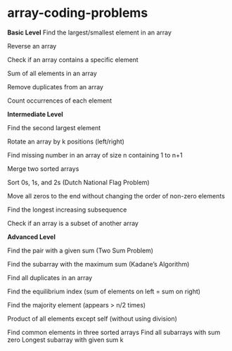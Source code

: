 # array-coding-problems

**Basic Level**
Find the largest/smallest element in an array

Reverse an array

Check if an array contains a specific element

Sum of all elements in an array

Remove duplicates from an array

Count occurrences of each element

**Intermediate Level**

Find the second largest element

Rotate an array by k positions (left/right)

Find missing number in an array of size n containing 1 to n+1

Merge two sorted arrays

Sort 0s, 1s, and 2s (Dutch National Flag Problem)

Move all zeros to the end without changing the order of non-zero elements

Find the longest increasing subsequence

Check if an array is a subset of another array

**Advanced Level**

Find the pair with a given sum (Two Sum Problem)

Find the subarray with the maximum sum (Kadane’s Algorithm)

Find all duplicates in an array

Find the equilibrium index (sum of elements on left = sum on right)

Find the majority element (appears > n/2 times)

Product of all elements except self (without using division)

Find common elements in three sorted arrays
Find all subarrays with sum zero
Longest subarray with given sum k
